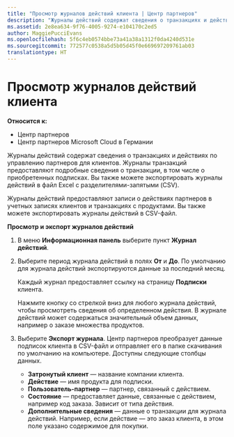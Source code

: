 ```yaml
---
title: "Просмотр журналов действий клиента | Центр партнеров"
description: "Журналы действий содержат сведения о транзакциях и действиях по управлению партнерами для клиентов."
ms.assetid: 2e8ea634-9f76-4005-9274-e104170c2ed5
author: MaggiePucciEvans
ms.openlocfilehash: 5f6c4eb0574bbe73a41a38a1312f0da4240d531e
ms.sourcegitcommit: 772577c0538a5d5b05d45f0e669697209761ab03
translationtype: HT
---
```

# <a name="view-customer-activity-logs"></a>Просмотр журналов действий клиента

**Относится к:**

-  Центр партнеров
-  Центр партнеров Microsoft Cloud в Германии

Журналы действий содержат сведения о транзакциях и действиях по управлению партнеров для клиентов. Журналы транзакций предоставляют подробные сведения о транзакции, в том числе о приобретенных подписках. Вы также можете экспортировать журналы действий в файл Excel с разделителями-запятыми (CSV).

Журналы действий предоставляют записи о действиях партнеров в учетных записях клиентов и транзакциях с продуктами. Вы также можете экспортировать журналы действий в CSV-файл.

**Просмотр и экспорт журналов действий**

1.  В меню **Информационная панель** выберите пункт **Журнал действий**.
2.  Выберите период журнала действий в полях **От** и **До**. По умолчанию для журнала действий экспортируются данные за последний месяц.

    Каждый журнал предоставляет ссылку на страницу **Подписки** клиента.

    Нажмите кнопку со стрелкой вниз для любого журнала действий, чтобы просмотреть сведения об определенном действия. В журнале действий может содержаться значительный объем данных, например о заказе множества продуктов.

3.  Выберите **Экспорт журнала**. Центр партнеров преобразует данные подписок клиента в CSV-файл и отправляет его в папке скачивания по умолчанию на компьютере. Доступны следующие столбцы данных.
    -   **Затронутый клиент** — название компании клиента.
    -   **Действие** — имя продукта для подписки.
    -   **Пользователь-партнер** — партнер, связанный с действием.
    -   **Состояние** — предоставляет данные, связанные с действием, например код заказа. Зависит от типа действия.
    -   **Дополнительные сведения** — данные о транзакции для журнала действий. Например, если действие — это заказ клиента, в этом поле указано содержимое для покупки.

 

 



